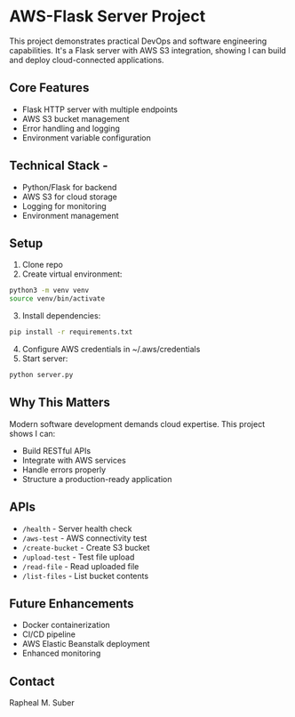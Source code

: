 # AWS-Flask Server Project

This project demonstrates practical DevOps and software engineering capabilities. It's a Flask server with AWS S3 integration, showing I can build and deploy cloud-connected applications.

## Core Features
- Flask HTTP server with multiple endpoints
- AWS S3 bucket management
- Error handling and logging
- Environment variable configuration

## Technical Stack -
- Python/Flask for backend
- AWS S3 for cloud storage
- Logging for monitoring
- Environment management

## Setup
1. Clone repo
2. Create virtual environment:
```bash
python3 -m venv venv
source venv/bin/activate
```
3. Install dependencies:
```bash
pip install -r requirements.txt
```
4. Configure AWS credentials in ~/.aws/credentials
5. Start server:
```bash
python server.py
```

## Why This Matters
Modern software development demands cloud expertise. This project shows I can:
- Build RESTful APIs
- Integrate with AWS services
- Handle errors properly
- Structure a production-ready application

## APIs
- `/health` - Server health check
- `/aws-test` - AWS connectivity test
- `/create-bucket` - Create S3 bucket
- `/upload-test` - Test file upload
- `/read-file` - Read uploaded file
- `/list-files` - List bucket contents

## Future Enhancements
- Docker containerization
- CI/CD pipeline
- AWS Elastic Beanstalk deployment
- Enhanced monitoring

## Contact
Rapheal M. Suber


